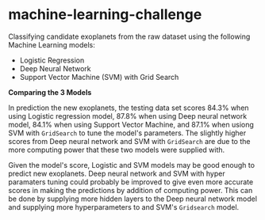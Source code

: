 # machine-learning-challenge
Classifying candidate exoplanets from the raw dataset using the following Machine Learning models:
- Logistic Regression
- Deep Neural Network
- Support Vector Machine (SVM) with Grid Search

**Comparing the 3 Models** 

In prediction the new exoplanets, the testing data set scores 84.3% when using Logistic regression model, 87.8% when using Deep neural network model, 84.1% when using Support Vector Machine, and 87.1% when usiong SVM with `GridSearch` to tune the model's parameters. The slightly higher scores from Deep neural network and SVM with `GridSearch` are due to the more computing power that these two models were supplied with.  

Given the model's score, Logistic and SVM models may be good enough to predict new exoplanets. Deep neural network and SVM with hyper paramaters tuning could probably be improved to give even more accurate scores in making the predictions by addition of computing power. This can be done by supplying more hidden layers to the Deep neural network model and supplying more hyperparameters to  and SVM's `Gridsearch` model. 